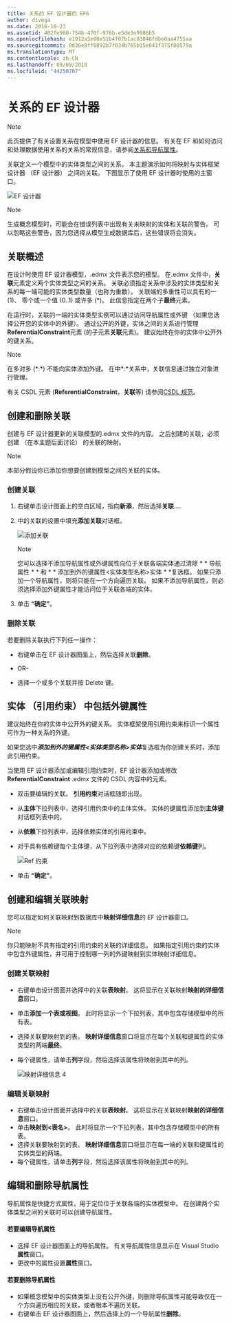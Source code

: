```yaml
---
title: 关系的 EF 设计器的 EF6
author: divega
ms.date: 2016-10-23
ms.assetid: 402fe960-754b-470f-976b-e5de3e9986b5
ms.openlocfilehash: e1912a5e00e51b4f07b1ac83848fdbe0aa4755aa
ms.sourcegitcommit: 0d36e8ff0892b7f034b765b15e041f375f88579a
ms.translationtype: MT
ms.contentlocale: zh-CN
ms.lasthandoff: 09/09/2018
ms.locfileid: "44250707"
---
```

# <a name="relationships---ef-designer"></a>关系的 EF 设计器
> [!NOTE]
> 此页提供了有关设置关系在模型中使用 EF 设计器的信息。 有关在 EF 和如何访问和处理数据使用关系的关系的常规信息，请参阅[关系和导航属性](~/ef6/fundamentals/relationships.md)。

关联定义一个模型中的实体类型之间的关系。 本主题演示如何将映射与实体框架设计器 （EF 设计器） 之间的关联。 下图显示了使用 EF 设计器时使用的主窗口。

![EF 设计器](~/ef6/media/efdesigner.png)

> [!NOTE]
> 生成概念模型时，可能会在错误列表中出现有关未映射的实体和关联的警告。 可以忽略这些警告，因为您选择从模型生成数据库后，这些错误将会消失。

## <a name="associations-overview"></a>关联概述

在设计时使用 EF 设计器模型，.edmx 文件表示您的模型。 在.edmx 文件中，**关联**元素定义两个实体类型之间的关系。 关联必须指定关系中涉及的实体类型和关系的每一端可能的实体类型数量（也称为重数）。 关联端的多重性可以具有的一 (1)、 零个或一个值 (0..1) 或许多 (\*)。 此信息指定在两个子**最终**元素。

在运行时，关联的一端的实体类型实例可以通过访问导航属性或外键 （如果您选择公开您的实体中的外键）。 通过公开的外键，实体之间的关系进行管理**ReferentialConstraint**元素 (的子元素**关联**元素)。 建议始终在你的实体中公开外的键关系。

> [!NOTE]
> 在多对多 (\*:\*) 不能向实体添加外键。 在中\*:\*关系中，关联信息通过独立对象进行管理。

有关 CSDL 元素 (**ReferentialConstraint**，**关联**等) 请参阅[CSDL 规范](~/ef6/modeling/designer/advanced/edmx/csdl-spec.md)。

## <a name="create-and-delete-associations"></a>创建和删除关联

创建与 EF 设计器更新的关联模型的.edmx 文件的内容。 之后创建的关联，必须创建 （在本主题后面讨论） 的关联的映射。

> [!NOTE]
> 本部分假设你已添加你想要创建到模型之间的关联的实体。

### <a name="to-create-an-association"></a>创建关联

1.  右键单击设计图面上的空白区域，指向**新添**，然后选择**关联...**.
2.  中的关联的设置中填充**添加关联**对话框。

    ![添加关联](~/ef6/media/addassociation.png)

    > [!NOTE]
    > 您可以选择不添加导航属性或外键属性向位于关联各端实体通过清除 * * 导航属性 * * 和 * * 添加到外的键属性&lt;实体类型名称&gt;实体 * *复选框。 如果只添加一个导航属性，则将只能在一个方向遍历关联。 如果不添加导航属性，则必须选择添加外键属性才能访问位于关联各端的实体。
    
3.  单击 **“确定”**。

### <a name="to-delete-an-association"></a>删除关联

若要删除关联执行下列任一操作：

-   右键单击在 EF 设计器图面上，然后选择关联**删除**。

- OR-

-   选择一个或多个关联并按 Delete 键。

## <a name="include-foreign-key-properties-in-your-entities-referential-constraints"></a>实体 （引用约束） 中包括外键属性

建议始终在你的实体中公开外的键关系。 实体框架使用引用约束来标识一个属性可作为一种关系的外键。

如果您选中***添加到外的键属性&lt;实体类型名称&gt;实体***复选框为你创建关系时，添加此引用约束。

当使用 EF 设计器添加或编辑引用约束时，EF 设计器添加或修改**ReferentialConstraint** .edmx 文件的 CSDL 内容中的元素。

-   双击要编辑的关联。
    **引用约束**对话框随即出现。
-   从**主体**下拉列表中，选择引用约束中的主体实体。
    实体的键属性添加到**主体键**对话框列表中的。
-   从**依赖**下拉列表中，选择依赖实体的引用约束中。
-   对于具有依赖键每个主体键，从下拉列表中选择对应的依赖键**依赖键**列。

    ![Ref 约束](~/ef6/media/refconstraint.png)

-   单击 **“确定”**。

## <a name="create-and-edit-association-mappings"></a>创建和编辑关联映射

您可以指定如何关联映射到数据库中**映射详细信息**的 EF 设计器窗口。

> [!NOTE]
> 你只能映射不具有指定的引用约束的关联的详细信息。 如果指定引用约束的实体中包含外键属性，并可用于控制哪一列的外键映射到实体映射详细信息。

### <a name="create-an-association-mapping"></a>创建关联映射

-   右键单击设计图面并选择中的关联**表映射**。
    这将显示在关联映射**映射的详细信息**窗口。
-   单击**添加一个表或视图**。
    此时将显示一个下拉列表，其中包含存储模型中的所有表。
-   选择关联要映射到的表。
    **映射详细信息**窗口将显示在每个关联和键属性的实体类型的两端**最终**。
-   每个键属性，请单击**列**字段，然后选择该属性将映射到其中的列。

    ![映射详细信息 4](~/ef6/media/mappingdetails4.png)

### <a name="edit-an-association-mapping"></a>编辑关联映射

-   右键单击设计图面并选择中的关联**表映射**。
    这将显示在关联映射**映射的详细信息**窗口。
-   单击**映射到&lt;表名&gt;**。
    此时将显示一个下拉列表，其中包含存储模型中的所有表。
-   选择关联要映射到的表。
    **映射详细信息**窗口将显示在每一端的关联和键属性的实体类型的两端。
-   每个键属性，请单击**列**字段，然后选择该属性将映射到其中的列。

## <a name="edit-and-delete-navigation-properties"></a>编辑和删除导航属性

导航属性是快捷方式属性，用于定位位于关联各端的实体模型中。 在创建两个实体类型之间的关联时可以创建导航属性。

#### <a name="to-edit-navigation-properties"></a>若要编辑导航属性

-   选择 EF 设计器图面上的导航属性。
    有关导航属性信息显示在 Visual Studio**属性**窗口。
-   更改中的属性设置**属性**窗口。

#### <a name="to-delete-navigation-properties"></a>若要删除导航属性

-   如果概念模型中的实体类型上没有公开外键，则删除导航属性可能导致仅在一个方向遍历相应的关联，或者根本不遍历关联。
-   右键单击 EF 设计器图面上，然后选择上的一个导航属性**删除**。
